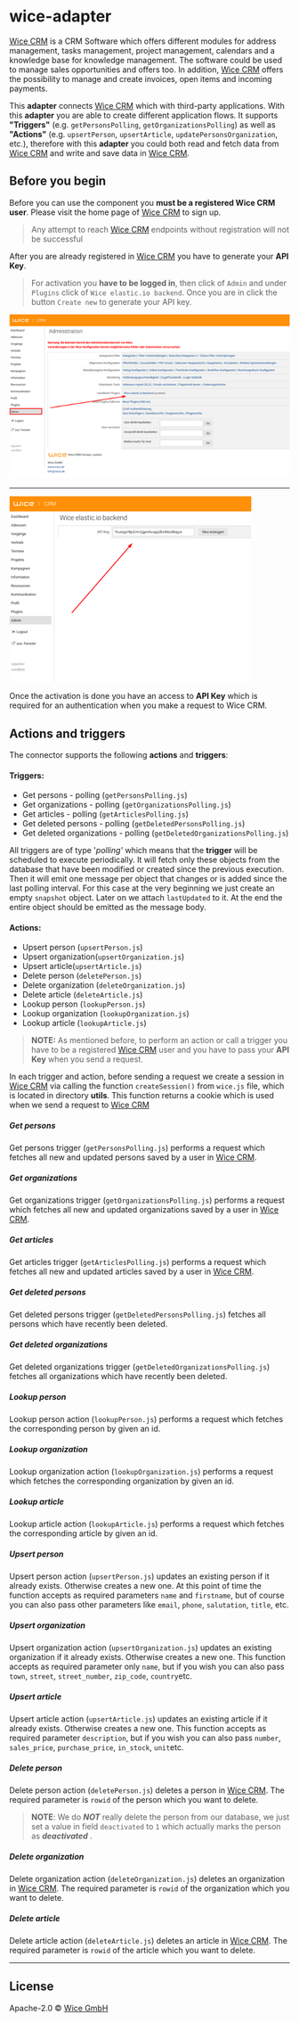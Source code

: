 # wice-adapter

[Wice CRM](https://wice.de/) is a CRM Software which offers different modules for address management, tasks management, project management, calendars and a knowledge base for knowledge management. The software could be used to manage sales opportunities and offers too. In addition, [Wice CRM](https://wice.de/) offers the possibility to manage and create invoices, open items and incoming payments.

This **adapter** connects [Wice CRM](https://wice.de/) which with third-party applications. With this **adapter** you are able to create different application flows. It supports **"Triggers"** (e.g. ``getPersonsPolling``, ``getOrganizationsPolling``) as well as **"Actions"** (e.g. ``upsertPerson``, ``upsertArticle``, ``updatePersonsOrganization``, etc.), therefore with this **adapter** you could both read and fetch data from [Wice CRM](https://wice.de/) and write and save data in [Wice CRM](https://wice.de/).

## Before you begin

Before you can use the component you **must be a registered Wice CRM user**. Please visit the home page of [Wice CRM](https://wice.de/) to sign up.
> Any attempt to reach [Wice CRM](https://wice.de/) endpoints without registration will not be successful

After you are already registered in [Wice CRM](https://wice.de/) you have to generate your **API Key**.
> For activation you **have to be logged in**, then click of ``Admin`` and under ```Plugins``` click of ``Wice elastic.io backend``. Once you are in click the button ``Create new`` to generate your API key.

![Administration](Assets/Plugins.png)
***
![APIKey](Assets/APIKey.png)

Once the activation is done you have an access to **API Key** which is required for an authentication when you make a request to Wice CRM.

## Actions and triggers
The connector supports the following **actions** and **triggers**:

#### Triggers:
  - Get persons - polling (```getPersonsPolling.js```)
  - Get organizations - polling (```getOrganizationsPolling.js```)
  - Get articles - polling (```getArticlesPolling.js```)
  - Get deleted persons - polling (```getDeletedPersonsPolling.js```)
  - Get deleted organizations - polling (```getDeletedOrganizationsPolling.js```)

  All triggers are of type '*polling'* which means that the **trigger** will be scheduled to execute periodically. It will fetch only these objects from the database that have been modified or created since the previous execution. Then it will emit one message per object that changes or is added since the last polling interval. For this case at the very beginning we just create an empty `snapshot` object. Later on we attach ``lastUpdated`` to it. At the end the entire object should be emitted as the message body.

#### Actions:
  - Upsert person (```upsertPerson.js```)
  - Upsert organization(```upsertOrganization.js```)
  - Upsert article(```upsertArticle.js```)
  - Delete person (```deletePerson.js```)
  - Delete organization (```deleteOrganization.js```)
  - Delete article (```deleteArticle.js```)
  - Lookup person (```lookupPerson.js```)
  - Lookup organization (```lookupOrganization.js```)
  - Lookup article (```lookupArticle.js```)

  > **NOTE:** As mentioned before, to perform an action or call a trigger you have to be a registered [Wice CRM](https://wice.de/) user and you have to pass your **API Key** when you send a request.

  In each trigger and action, before sending a request we create a session in [Wice CRM](https://wice.de/) via calling the function ```createSession()``` from ```wice.js``` file, which is located in directory **utils**. This function returns a cookie which is used when we send a request to [Wice CRM](https://wice.de/)

##### Get persons

Get persons trigger (```getPersonsPolling.js```) performs a request which fetches all new and updated persons saved by a user in [Wice CRM](https://wice.de/).

##### Get organizations

Get organizations trigger (```getOrganizationsPolling.js```) performs a request which fetches all new and updated organizations saved by a user in [Wice CRM](https://wice.de/).

##### Get articles

Get articles trigger (```getArticlesPolling.js```) performs a request which fetches all new and updated articles saved by a user in  [Wice CRM](https://wice.de/).

##### Get deleted persons

Get deleted persons trigger (```getDeletedPersonsPolling.js```) fetches all persons which have recently been deleted.

##### Get deleted organizations

Get deleted organizations trigger (```getDeletedOrganizationsPolling.js```) fetches all organizations which have recently been deleted.

##### Lookup person

Lookup person action (```lookupPerson.js```) performs a request which fetches the corresponding person by given an id.

##### Lookup organization

Lookup organization action (```lookupOrganization.js```) performs a request which fetches the corresponding organization by given an id.

##### Lookup article

Lookup article action (```lookupArticle.js```) performs a request which fetches the corresponding article by given an id.

##### Upsert person

Upsert person action (``upsertPerson.js``) updates an existing person if it already exists. Otherwise creates a new one. At this point of time the function accepts as required parameters ``name`` and ``firstname``, but of course you can also pass other parameters like ``email``, ``phone``, ``salutation``, ``title``, etc.

##### Upsert organization

Upsert organization action (``upsertOrganization.js``) updates an existing organization if it already exists. Otherwise creates a new one. This function accepts as required parameter only ``name``, but if you wish you can also pass ``town``, ``street``, ``street_number``, ``zip_code``, ``country``etc.

##### Upsert article

Upsert article action (``upsertArticle.js``) updates an existing article if it already exists. Otherwise creates a new one. This function accepts as required parameter ``description``, but if you wish you can also pass ``number``, ``sales_price``, ``purchase_price``, ``in_stock``, ``unit``etc.

##### Delete person

Delete person action (``deletePerson.js``) deletes a person in [Wice CRM](https://wice.de/). The required parameter is ``rowid`` of the person which you want to delete.

>**NOTE**: We do ***NOT*** really delete the person from our database, we just set a value in field ``deactivated`` to ``1`` which actually  marks the person as ***deactivated*** .

##### Delete organization

Delete organization action (``deleteOrganization.js``) deletes an organization in [Wice CRM](https://wice.de/). The required parameter is ``rowid`` of the organization which you want to delete.

##### Delete article

Delete article action (``deleteArticle.js``) deletes an article in [Wice CRM](https://wice.de/). The required parameter is ``rowid`` of the article which you want to delete.

***

## License

Apache-2.0 © [Wice GmbH](https://wice.de/)
